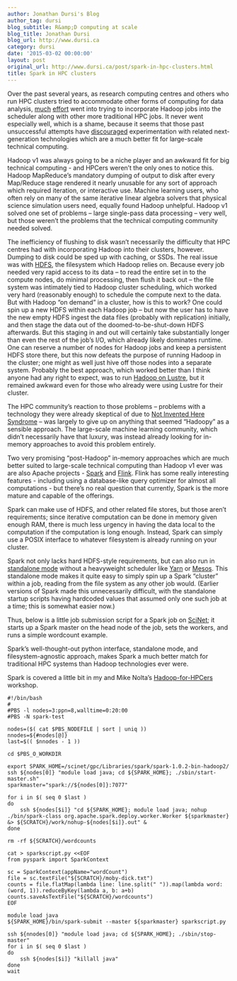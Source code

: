 ```yaml
---
author: Jonathan Dursi's Blog
author_tag: dursi
blog_subtitle: R&amp;D computing at scale
blog_title: Jonathan Dursi
blog_url: http://www.dursi.ca
category: dursi
date: '2015-03-02 00:00:00'
layout: post
original_url: http://www.dursi.ca/post/spark-in-hpc-clusters.html
title: Spark in HPC clusters
---
```


<p>Over the past several years, as research computing centres and others who run HPC clusters tried to accommodate other forms of computing for data analysis, <a href="http://www.sdsc.edu/~allans/MyHadoop.pdf">much</a> <a href="http://www.hadoopsphere.com/2013/06/options-for-mapreduce-with-hpc.html">effort</a> went into trying to incorporate Hadoop jobs into the scheduler along with other more traditional HPC jobs.  It never went especially well, which is a shame, because it seems that those past unsuccessful attempts have <a href="http://www.hadoopsphere.com/2013/06/options-for-mapreduce-with-hpc.html">discouraged</a> experimentation with related next-generation technologies which are a much better fit for large-scale technical computing.</p>

<p>Hadoop v1 was always going to be a niche player and an awkward fit for big technical computing - and HPCers weren’t the only ones to notice this.  Hadoop MapReduce’s mandatory dumping of output to disk after every Map/Reduce stage rendered it nearly unusable for any sort of approach which required iteration, or interactive use. Machine learning users, who often rely on many of the same iterative linear algebra solvers that physical science simulation users need, equally found Hadoop unhelpful.  Hadoop v1 solved one set of problems – large single-pass data processing – very well, but those weren’t the problems that the technical computing community needed solved.</p>

<p>The inefficiency of flushing to disk wasn’t necessarily the difficulty that HPC centres had with incorporating Hadoop into their clusters, however.  Dumping to disk could be sped up with caching, or SSDs.  The real issue was with <a href="http://hadoop.apache.org/docs/r2.6.0/hadoop-project-dist/hadoop-hdfs/HdfsUserGuide.html">HDFS</a>, the filesystem which Hadoop relies on.  Because every job needed very rapid access to its data – to read the entire set in to the compute nodes, do minimal processing, then flush it back out – the file system was intimately tied to Hadoop cluster scheduling, which worked very hard (reasonably enough) to schedule the compute next to the data.  But with Hadoop “on demand” in a cluster, how is this to work?  One could spin up a new HDFS within each Hadoop job – but now the user has to have the new empty HDFS ingest the data files (probably with replication) initially, and then stage the data out of the doomed-to-be-shut-down HDFS afterwards.  But this staging in and out will certainly take substantially longer than even the rest of the job’s I/O, which already likely dominates runtime.  One can reserve a number of nodes for Hadoop jobs and keep a persistent HDFS store there, but this now defeats the purpose of running Hadoop in the cluster; one might as well just hive off those nodes into a separate system.  Probably the best approach, which worked better than I think anyone had any right to expect, was to run <a href="http://wiki.lustre.org/index.php/Running_Hadoop_with_Lustre">Hadoop on Lustre</a>, but it remained awkward even for those who already were using Lustre for their cluster.</p>

<p>The HPC community’s reaction to those problems – problems with a technology they were already skeptical of due to <a href="http://en.wikipedia.org/wiki/Not_invented_here">Not Invented Here Syndrome</a> –  was largely to give up on anything that seemed “Hadoopy” as a sensible approach.  The large-scale machine learning community, which didn’t necessarily have that luxury, was instead already looking for in-memory approaches to avoid this problem entirely.</p>

<p>Two very promising “post-Hadoop” in-memory approaches which are much better suited to large-scale technical computing than Hadoop v1 ever was are also Apache projects - <a href="https://spark.apache.org">Spark</a> and <a href="https://flink.apache.org">Flink</a>.  Flink has some really interesting features - including using a database-like query optimizer for almost all computations - but there’s no real question that currently, Spark is the more mature and capable of the offerings.</p>

<p>Spark can make use of HDFS, and other related file stores, but those aren’t requirements; since iterative computation can be done in memory given enough RAM, there is much less urgency in having the data local to the computation if the computation is long enough.  Instead, Spark can simply use a POSIX interface to whatever filesystem is already running on your cluster.</p>

<p>Spark not only lacks hard HDFS-style requirements, but can also run in <a href="http://spark.apache.org/docs/latest/spark-standalone.html">standalone mode</a> without a heavyweight scheduler like <a href="http://hadoop.apache.org/docs/current/hadoop-yarn/hadoop-yarn-site/YARN.html">Yarn</a> or <a href="http://mesos.apache.org/">Mesos</a>.   This standalone mode makes it quite easy to simply spin up a Spark “cluster” within a job, reading from the file system as any other job would.  (Earlier versions of Spark made this unnecessarily difficult, with the standalone startup scripts having hardcoded values that assumed only one such job at a time; this is somewhat easier now.)</p>

<p>Thus, below is a little job submission script for a Spark job on <a href="http://www.scinethpc.ca">SciNet</a>; it starts up a Spark master on the head node of the job, sets the workers, and runs a simple wordcount example.</p>

<p>Spark’s well-thought-out python interface, standalone mode, and filesystem-agnostic approach, makes Spark a much better match for traditional HPC systems than Hadoop technologies ever were.</p>

<p>Spark is covered a little bit in my and Mike Nolta’s <a href="http://www.dursi.ca/hadoop-for-hpcers/">Hadoop-for-HPCers</a> workshop.</p>

<pre><code>#!/bin/bash
#
#PBS -l nodes=3:ppn=8,walltime=0:20:00
#PBS -N spark-test

nodes=($( cat $PBS_NODEFILE | sort | uniq ))
nnodes=${#nodes[@]}
last=$(( $nnodes - 1 ))

cd $PBS_O_WORKDIR

export SPARK_HOME=/scinet/gpc/Libraries/spark/spark-1.0.2-bin-hadoop2/
ssh ${nodes[0]} "module load java; cd ${SPARK_HOME}; ./sbin/start-master.sh"
sparkmaster="spark://${nodes[0]}:7077"

for i in $( seq 0 $last )
do
    ssh ${nodes[$i]} "cd ${SPARK_HOME}; module load java; nohup ./bin/spark-class org.apache.spark.deploy.worker.Worker ${sparkmaster} &amp;&gt; ${SCRATCH}/work/nohup-${nodes[$i]}.out" &amp;
done

rm -rf ${SCRATCH}/wordcounts

cat &gt; sparkscript.py &lt;&lt;EOF
from pyspark import SparkContext

sc = SparkContext(appName="wordCount")
file = sc.textFile("${SCRATCH}/moby-dick.txt")
counts = file.flatMap(lambda line: line.split(" ")).map(lambda word: (word, 1)).reduceByKey(lambda a, b: a+b)
counts.saveAsTextFile("${SCRATCH}/wordcounts")
EOF

module load java
${SPARK_HOME}/bin/spark-submit --master ${sparkmaster} sparkscript.py

ssh ${nnodes[0]} "module load java; cd ${SPARK_HOME}; ./sbin/stop-master"
for i in $( seq 0 $last )
do
    ssh ${nodes[$i]} "killall java"
done
wait

</code></pre>